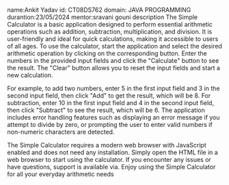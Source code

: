 name:Ankit Yadav
id: CT08DS762
domain: JAVA PROGRAMMING
durantion:23/05/2024
mentor:sravani gouni
description
The Simple Calculator is a basic application designed to perform essential arithmetic operations such as addition, subtraction, multiplication, and division. It is user-friendly and ideal for quick calculations, making it accessible to users of all ages. To use the calculator, start the application and select the desired arithmetic operation by clicking on the corresponding button. Enter the numbers in the provided input fields and click the "Calculate" button to see the result. The "Clear" button allows you to reset the input fields and start a new calculation.

For example, to add two numbers, enter 5 in the first input field and 3 in the second input field, then click "Add" to get the result, which will be 8. For subtraction, enter 10 in the first input field and 4 in the second input field, then click "Subtract" to see the result, which will be 6. The application includes error handling features such as displaying an error message if you attempt to divide by zero, or prompting the user to enter valid numbers if non-numeric characters are detected.

The Simple Calculator requires a modern web browser with JavaScript enabled and does not need any installation. Simply open the HTML file in a web browser to start using the calculator. If you encounter any issues or have questions, support is available via. Enjoy using the Simple Calculator for all your everyday arithmetic needs








